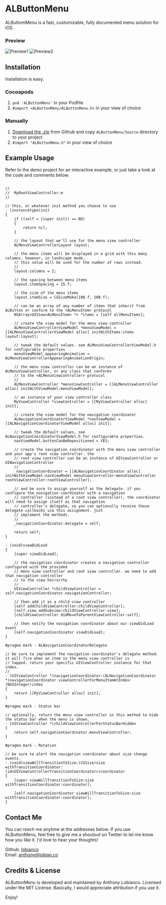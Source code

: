 # ALButtonMenu

ALButtomMenu is a fast, customizable, fully documented menu solution for iOS.

### Preview

![Preview1](https://github.com/lobianco/ALButtonMenu/blob/main/Screenshots/demo1.gif?raw=true) ![Preview2](https://github.com/lobianco/ALButtonMenu/blob/main/Screenshots/demo2.gif?raw=true)

## Installation

Installation is easy.

### Cocoapods

1. `pod 'ALButtonMenu'` in your Podfile
2. `#import <ALButtonMenu/ALButtonMenu.h>` in your view of choice

### Manually

1. [Download the .zip](https://github.com/lobianco/ALButtonMenu/archive/master.zip) from Github and copy `ALButtonMenu/Source` directory to your project
2. `#import "ALButtonMenu.h"` in your view of choice

## Example Usage

Refer to the demo project for an interactive example, or just take a look at the code and comments below. 

```objc

//
//  MyRootViewController.m
//

// this, or whatever init method you choose to use
- (instancetype)init 
{
    if ((self = [super init]) == NO)
    {
        return nil;
    }

    // the layout that we'll use for the menu view controller
    ALMenuViewControllerLayout layout;

    // the menu items will be displayed in a grid with this many columns. however, in landscape mode, 
    // this value will be used for the number of rows instead.
    //
    layout.columns = 2;

    // the spacing between menu items
    layout.itemSpacing = 15.f;

    // the size of the menu items
    layout.itemSize = CGSizeMake(100.f, 100.f);

    // can be an array of any number of items that inherit from ALButton or conform to the <ALMenuItem> protocol
    NSArray<UIView<ALMenuItem> *> *items = [self allMenuItems];

    // create the view model for the menu view controller
    ALMenuViewControllerViewModel *menuViewModel = [[ALMenuViewControllerViewModel alloc] initWithItems:items layout:layout];

    // tweak the default values. see ALMenuViewControllerViewModel.h for configurable properties
    menuViewModel.appearingAnimation = ALMenuViewControllerAppearingAnimationOrigin;

    // the menu view controller can be an instance of ALMenuViewController, or any class that conforms
    // to the <ALMenuViewController> protocol
    //
    ALMenuViewController *menuViewController = [[ALMenuViewController alloc] initWithViewModel:menuViewModel];

    // an instance of your view controller class
    MyViewController *viewController = [[MyViewController alloc] init];

    // create the view model for the navigation coordinator
    ALNavigationCoordinatorViewModel *navViewModel = [[ALNavigationCoordinatorViewModel alloc] init];

    // tweak the default values. see ALNavigationCoordinatorViewModel.h for configurable properties. 
    navViewModel.buttonCanBeRepositioned = YES;

    // create the navigation coordinator with the menu view controller and your app's root view controller. the 
    // root view controller can be an instance of UIViewController or UINavigationController
    //
    _navigationCoordinator = [[ALNavigationCoordinator alloc] initWithViewModel:navViewModel menuViewController:menuViewController rootViewController:rootViewController];

    // and be sure to assign yourself as the delegate. if you configure the navigation coordinator with a navigation
    // controller (instead of a root view controller), the coordinator will need to assign itself as that navigation 
    // controller's delegate, so you can optionally receive those delegate callbacks via this assignment. just 
    // implement the methods. 
    //
    _navigationCoordinator.delegate = self;

    return self;
}

- (void)viewDidLoad
{
    [super viewDidLoad];

    // the navigation coordinator creates a navigation controller configured with the provided 
    // menu view controller and root view controller. we need to add that navigation controller
    // to the view heirarchy
    //
    UIViewController *childViewController = self.navigationCoordinator.navigationController;

    // then add it as a child view controller
    [self addChildViewController:childViewController];
    [self.view addSubview:childViewController.view];
    [childViewController didMoveToParentViewController:self];

    // then notify the navigation coordinator about our viewDidLoad event
    [self.navigationCoordinator viewDidLoad];
}

#pragma mark - ALNavigationCoordinatorDelegate

// be sure to implement the navigation coordinator's delegate method. it will fire when an item in the menu view controller is 
// tapped. return your specific UIViewController instance for that index. 
//
- (UIViewController *)navigationCoordinator:(ALNavigationCoordinator *)navigationCoordinator viewControllerForMenuItemAtIndex:(NSUInteger)index
{
    return [[MyViewController alloc] init];
}

#pragma mark - Status bar

// optionally, return the menu view controller in this method to hide the status bar when the menu is shown. 
- (UIViewController *)childViewControllerForStatusBarHidden
{
    return self.navigationCoordinator.menuViewController;
}

#pragma mark - Rotation

// be sure to alert the navigation coordinator about size change events.
- (void)viewWillTransitionToSize:(CGSize)size withTransitionCoordinator:(id<UIViewControllerTransitionCoordinator>)coordinator
{
    [super viewWillTransitionToSize:size withTransitionCoordinator:coordinator];

    [self.navigationCoordinator viewWillTransitionToSize:size withTransitionCoordinator:coordinator];
}

```

## Contact Me

You can reach me anytime at the addresses below. If you use ALButtonMenu, feel free to give me a shoutout on Twitter to let me know how you like it. I'd love to hear your thoughts! 

Github: [lobianco](https://github.com/lobianco) <br>
Email: [anthony@lobian.co](mailto:anthony@lobian.co) 

## Credits & License

ALButtonMenu is developed and maintained by Anthony Lobianco. Licensed under the MIT License. Basically, I would appreciate attribution if you use it.

Enjoy!
